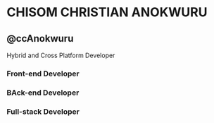 # CHISOM CHRISTIAN ANOKWURU 
## @ccAnokwuru
Hybrid and Cross Platform Developer

### Front-end Developer
### BAck-end Developer
### Full-stack Developer
